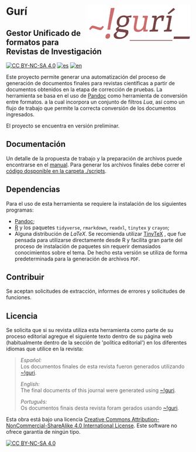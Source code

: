 # Gurí<a href="https://github.com/estedeahora/guri"><img src="manual/figures/guri_logo.png" align="right" height="100"/></a>

## Gestor Unificado de formatos para Revistas de Investigación

[![CC BY-NC-SA 4.0](https://img.shields.io/badge/License-CC%20BY--NC--SA%204.0-lightgrey.svg)](http://creativecommons.org/licenses/by-nc-sa/4.0/) [![es](https://img.shields.io/badge/lang-es-yellow.svg)](https://github.com/estedeahora/guri/blob/main/README.md) [![en](https://img.shields.io/badge/lang-en-red.svg)](https://github.com/estedeahora/guri/blob/main/README.en.md) <!-- [![pt-br](https://img.shields.io/badge/lang-pt--br-green.svg)](https://github.com/jonatasemidio/multilanguage-readme-pattern/blob/master/README.pt-br.md)-->

Este proyecto permite generar una automatización del proceso de generación de documentos finales para revistas científicas a partir de documentos obtenidos en la etapa de corrección de pruebas. La herramienta se basa en el uso de [Pandoc](https://pandoc.org/) como herramienta de conversión entre formatos. a la cual incorpora un conjunto de filtros *Lua*, así como un flujo de trabajo que permite la correcta conversión de los documentos ingresados.

El proyecto se encuentra en versión preliminar.

## Documentación

Un detalle de la propuesta de trabajo y la preparación de archivos puede encontrarse en el [manual](manual/manual-old-version.pdf). Para generar los archivos finales debe correr el [código dosponible en la carpeta ./scripts](script/).

## Dependencias

Para el uso de esta herramienta se requiere la instalación de los siguientes programas:

-   [Pandoc](https://pandoc.org/);
-   [R](https://cran.r-project.org/) y los paquetes `tidyverse`, `rmarkdown`, `readxl`, `tinytex` y `crayon`;
-   Alguna distribución de *LaTeX*. Se recomienda utilizar [TinyTeX](https://yihui.org/tinytex/) , que fue pensada para utilizarse directamente desde R y facilita gran parte del proceso de instalación de paquetes sin requerir demasiados conocimientos sobre el tema. De hecho esta versión se utiliza de forma predeterminada para la generación de archivos `PDF`.

## Contribuir

Se aceptan solicitudes de extracción, informes de errores y solicitudes de funciones.

## Licencia

Se solicita que si su revista utiliza esta herramienta como parte de su proceso editorial agregue el siguiente texto dentro de su página web (habitualmente dentro de la sección de 'política editorial') en los diferentes idiomas que utilice en la revista:

> *Español:*\
> Los documentos finales de esta revista fueron generados utilizando [\~!guri](https://github.com/estedeahora/guri).
>
> *English:*\
> The final documents of this journal were generated using [\~!guri](https://github.com/estedeahora/guri).
>
> *Português:*\
> Os documentos finais desta revista foram gerados usando [\~!guri](https://github.com/estedeahora/guri).

Esta obra está bajo una licencia [Creative Commons Attribution-NonCommercial-ShareAlike 4.0 International License](http://creativecommons.org/licenses/by-nc-sa/4.0/). Este software no ofrece garantía de ningún tipo.

[![CC BY-NC-SA 4.0](https://licensebuttons.net/l/by-nc-sa/4.0/88x31.png)](http://creativecommons.org/licenses/by-nc-sa/4.0/)
